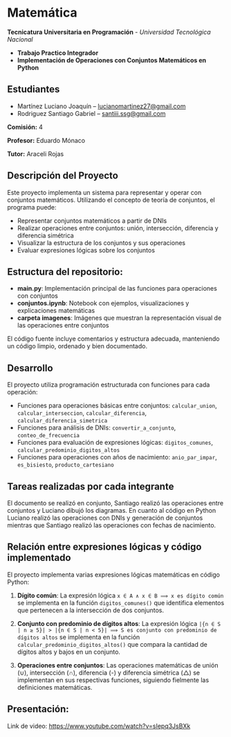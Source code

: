 # Matemática
**Tecnicatura Universitaria en Programación** - *Universidad Tecnológica Nacional*
- **Trabajo Practico Integrador**
- **Implementación de Operaciones con Conjuntos Matemáticos en Python**

## Estudiantes
* Martínez Luciano Joaquín – lucianomartinez27@gmail.com
* Rodriguez Santiago Gabriel – santiii.ssg@gmail.com

**Comisión:** 4

**Profesor:** Eduardo Mónaco

**Tutor:** Araceli Rojas 

## Descripción del Proyecto

Este proyecto implementa un sistema para representar y operar con conjuntos matemáticos. 
Utilizando el concepto de teoría de conjuntos, el programa puede:

- Representar conjuntos matemáticos a partir de DNIs
- Realizar operaciones entre conjuntos: unión, intersección, diferencia y diferencia simétrica
- Visualizar la estructura de los conjuntos y sus operaciones
- Evaluar expresiones lógicas sobre los conjuntos

## Estructura del repositorio:

- **main.py**: Implementación principal de las funciones para operaciones con conjuntos
- **conjuntos.ipynb**: Notebook con ejemplos, visualizaciones y explicaciones matemáticas
- **carpeta imagenes**: Imágenes que muestran la representación visual de las operaciones entre conjuntos

El código fuente incluye comentarios y estructura adecuada, manteniendo un código limpio, ordenado y bien documentado.

## Desarrollo

El proyecto utiliza programación estructurada con funciones para cada operación:
- Funciones para operaciones básicas entre conjuntos: `calcular_union`, `calcular_interseccion`, `calcular_diferencia`, `calcular_diferencia_simetrica`
- Funciones para análisis de DNIs: `convertir_a_conjunto`, `conteo_de_frecuencia`
- Funciones para evaluación de expresiones lógicas: `digitos_comunes`, `calcular_predominio_digitos_altos`
- Funciones para operaciones con años de nacimiento: `anio_par_impar`, `es_bisiesto`, `producto_cartesiano`

## Tareas realizadas por cada integrante

El documento se realizó en conjunto, Santiago realizó las operaciones entre conjuntos y Luciano dibujó los diagramas.
En cuanto al código en Python Luciano realizó las operaciones con DNIs y generación de conjuntos mientras que Santiago realizó las operaciones con fechas de nacimiento.

## Relación entre expresiones lógicas y código implementado

El proyecto implementa varias expresiones lógicas matemáticas en código Python:

1. **Dígito común**: La expresión lógica `x ∈ A ∧ x ∈ B ⟹ x es dígito común` se implementa en la función `digitos_comunes()` que identifica elementos que pertenecen a la intersección de dos conjuntos.

2. **Conjunto con predominio de dígitos altos**: La expresión lógica `|{n ∈ S | n ≥ 5}| > |{n ∈ S | n < 5}| ⟹ S es conjunto con predominio de dígitos altos` se implementa en la función `calcular_predominio_digitos_altos()` que compara la cantidad de dígitos altos y bajos en un conjunto.

3. **Operaciones entre conjuntos**: Las operaciones matemáticas de unión (∪), intersección (∩), diferencia (-) y diferencia simétrica (△) se implementan en sus respectivas funciones, siguiendo fielmente las definiciones matemáticas.

## Presentación:

Link de video: https://www.youtube.com/watch?v=sIepq3JsBXk